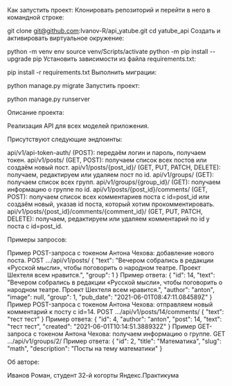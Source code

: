 Как запустить проект:
Клонировать репозиторий и перейти в него в командной строке:

git clone git@github.com:Ivanov-R/api_yatube.git
cd yatube_api
Cоздать и активировать виртуальное окружение:

python -m venv env
source venv/Scripts/activate
python -m pip install --upgrade pip
Установить зависимости из файла requirements.txt:

pip install -r requirements.txt
Выполнить миграции:

python manage.py migrate
Запустить проект:

python manage.py runserver

Описание проекта:

Реализация API для всех моделей приложения.

Присутствуют следующие эндпоинты:

api/v1/api-token-auth/ (POST): передаём логин и пароль, получаем токен.
api/v1/posts/ (GET, POST): получаем список всех постов или создаём новый пост.
api/v1/posts/{post_id}/ (GET, PUT, PATCH, DELETE): получаем, редактируем или удаляем пост по id.
api/v1/groups/ (GET): получаем список всех групп.
api/v1/groups/{group_id}/ (GET): получаем информацию о группе по id.
api/v1/posts/{post_id}/comments/ (GET, POST): получаем список всех комментариев поста с id=post_id или создаём новый, указав id поста, который хотим прокомментировать.
api/v1/posts/{post_id}/comments/{comment_id}/ (GET, PUT, PATCH, DELETE): получаем, редактируем или удаляем комментарий по id у поста с id=post_id.

Примеры запросов:

Пример POST-запроса с токеном Антона Чехова: добавление нового поста.
POST .../api/v1/posts/
{
    "text": "Вечером собрались в редакции «Русской мысли», чтобы поговорить о народном театре. Проект Шехтеля всем нравится.",
    "group": 1
} 
Пример ответа:
{
    "id": 14,
    "text": "Вечером собрались в редакции «Русской мысли», чтобы поговорить о народном театре. Проект Шехтеля всем нравится.",
    "author": "anton",
    "image": null,
    "group": 1,
    "pub_date": "2021-06-01T08:47:11.084589Z"
} 
Пример POST-запроса с токеном Антона Чехова: отправляем новый комментарий к посту с id=14.
POST .../api/v1/posts/14/comments/
{
    "text": "тест тест"
} 
Пример ответа:
{
    "id": 4,
    "author": "anton",
    "post": 14,
    "text": "тест тест",
    "created": "2021-06-01T10:14:51.388932Z"
} 
Пример GET-запроса с токеном Антона Чехова: получаем информацию о группе.
GET .../api/v1/groups/2/
Пример ответа:
{
    "id": 2,
    "title": "Математика",
    "slug": "math",
    "description": "Посты на тему математики"
} 

Об авторе:

Иванов Роман, студент 32-й когорты Яндекс.Практикума 
